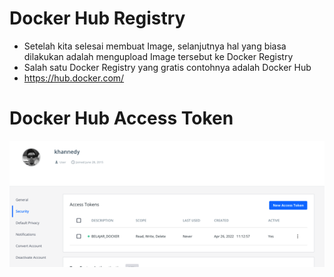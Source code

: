 # Docker Hub Registry

- Setelah kita selesai membuat Image, selanjutnya hal yang biasa dilakukan adalah mengupload Image tersebut ke Docker Registry
- Salah satu Docker Registry yang gratis contohnya adalah Docker Hub 
- https://hub.docker.com/  

# Docker Hub Access Token

![img.png](img.png)